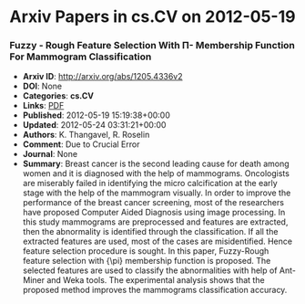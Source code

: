 # Arxiv Papers in cs.CV on 2012-05-19
### Fuzzy - Rough Feature Selection With Π- Membership Function For Mammogram Classification
- **Arxiv ID**: http://arxiv.org/abs/1205.4336v2
- **DOI**: None
- **Categories**: **cs.CV**
- **Links**: [PDF](http://arxiv.org/pdf/1205.4336v2)
- **Published**: 2012-05-19 15:19:38+00:00
- **Updated**: 2012-05-24 03:31:21+00:00
- **Authors**: K. Thangavel, R. Roselin
- **Comment**: Due to Crucial Error
- **Journal**: None
- **Summary**: Breast cancer is the second leading cause for death among women and it is diagnosed with the help of mammograms. Oncologists are miserably failed in identifying the micro calcification at the early stage with the help of the mammogram visually. In order to improve the performance of the breast cancer screening, most of the researchers have proposed Computer Aided Diagnosis using image processing. In this study mammograms are preprocessed and features are extracted, then the abnormality is identified through the classification. If all the extracted features are used, most of the cases are misidentified. Hence feature selection procedure is sought. In this paper, Fuzzy-Rough feature selection with {\pi} membership function is proposed. The selected features are used to classify the abnormalities with help of Ant-Miner and Weka tools. The experimental analysis shows that the proposed method improves the mammograms classification accuracy.



